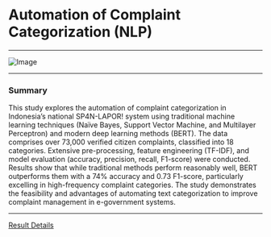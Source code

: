 # Automation of Complaint Categorization (NLP) 

---
![Image](https://github.com/user-attachments/assets/dc6bc868-8908-4549-8210-96ff4dd69f34)

---

### Summary
This study explores the automation of complaint categorization in Indonesia’s national SP4N-LAPOR! system using traditional machine learning techniques (Naïve Bayes, Support Vector Machine, and Multilayer Perceptron) and modern deep learning methods (BERT). The data comprises over 73,000 verified citizen complaints, classified into 18 categories. Extensive pre-processing, feature engineering (TF-IDF), and model evaluation (accuracy, precision, recall, F1-score) were conducted. Results show that while traditional methods perform reasonably well, BERT outperforms them with a 74% accuracy and 0.73 F1-score, particularly excelling in high-frequency complaint categories. The study demonstrates the feasibility and advantages of automating text categorization to improve complaint management in e-government systems.

---

[Result Details](https://drive.google.com/file/d/1g8CuYuq9qP_VmSaSmAsbkJXegQhpkkWQ/view?usp=sharing)
